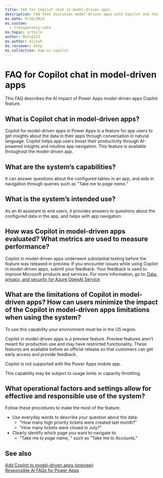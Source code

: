 ```yaml
---
title: FAQ for Copilot chat in model-driven apps 
description: FAQ that discusses model-driven apps with Copilot and the key considerations for making use of this technology responsibly.
ms.date: 9/16/2024
ms.custom: 
  - transparency-note
ms.topic: article
author: Mattp123 
ms.author: mijosh
ms.reviewer: matp
ms.collection: bap-ai-copilot
---
```


# FAQ for Copilot chat in model-driven apps

This FAQ describes the AI impact of Power Apps model-driven apps Copilot feature.

## What is Copilot chat in model-driven apps?

Copilot for model-driven apps in Power Apps is a feature for app users to get insights about the data in their apps through conversation in natural language. Copilot helps app users boost their productivity through AI-powered insights and intuitive app navigation. This feature is available throughout the model-driven app.

## What are the system’s capabilities?

It can answer questions about the configured tables in an app, and aids in navigation through queries such as  "Take me to *page name*."

## What is the system’s intended use?

As an AI assistant to end users, it provides answers to questions about the configured data in the app, and helps with app navigation.

## How was Copilot in model-driven apps evaluated? What metrics are used to measure performance?

Copilot in model-driven apps underwent substantial testing before the feature was released in preview. If you encounter issues while using Copilot in model-driven apps, submit your feedback. Your feedback is used to improve Microsoft products and services. For more information, go to: [Data, privacy, and security for Azure OpenAI Service ](/legal/cognitive-services/openai/data-privacy)

## What are the limitations of Copilot in model-driven apps? How can users minimize the impact of the Copilot in model-driven apps limitations when using the system?

To use this capability your environment must be in the US region.

Copilot in model-driven apps is a preview feature. Preview features aren’t meant for production use and may have restricted functionality. These features are available before an official release so that customers can get early access and provide feedback.

Copilot is not supported with the Power Apps mobile app.

This capability may be subject to usage limits or capacity throttling.

## What operational factors and settings allow for effective and responsible use of the system? 

Follow these procedures to make the most of the feature:

- Use everyday words to describe your question about the data:
  - "How many high priority tickets were created last month?"
  - "How many tickets were closed in July?"
- Clearly identify which page you want to navigate to:
  - "Take me to *page name*, " such as "Take me to Accounts."

## See also

[Add Copilot to model-driven apps (preview)](../model-driven-apps/add-ai-copilot.md) <br />
[Responsible AI FAQs for Power Apps](responsible-ai-overview.md)
